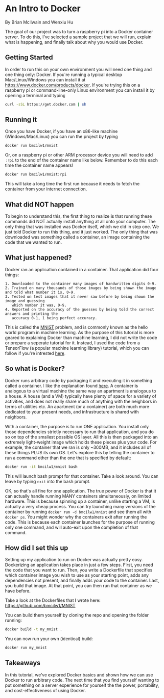 An Intro to Docker
==================

By Brian McIlwain and Wenxiu Hu

The goal of our project was to turn a raspberry pi into a Docker container server. To do this, I've selected a sample project that we will run, explain what is happening, and finally talk about why you would use Docker.

Getting Started
---------------

In order to run this on your own environment you will need one thing and one thing only: Docker. If you're running a typical desktop Mac/Linux/Windows you can install it at https://www.docker.com/products/docker. If you're trying this on a raspberry pi or command-line-only Linux environment you can install it by opening a terminal and typing

```bash
curl -sSL https://get.docker.com | sh
```

Running it
----------

Once you have Docker, if you have an x86-like machine (Windows/Mac/Linux) you can run the project by typing

```bash
docker run bmcilw1/mnist
```

Or, on a raspberry pi or other ARM processor device you will need to add `:rpi` to the end of the container name like below. Remember to do this each time the container name appears!

```bash
docker run bmcilw1/mnist:rpi

```

This will take a long time the first run because it needs to fetch the container from your internet connection.

What did NOT happen
-------------------

To begin to understand this, the first thing to realize is that running these commands did NOT actually install anything at all onto your computer. The only thing that was installed was Docker itself, which we did in step one. We just told Docker to run this thing, and it just worked. The only thing that was downloaded was something called a container, an image containing the code that we wanted to run.

What just happened?
-------------------

Docker ran an application contained in a container. That application did four things:

    1. Downloaded to the container many images of handwritten digits 0-9.
    2. Trained on many thousands of those images by being shown the image and told what number it is, 0-9.
    3. Tested on test images that it never saw before by being shown the image and guessing 
       which number it was, 0-9.
    4. Reported on the accuracy of the guesses by being told the correct answers and printing the 
       accuracy 0-1, 1 being perfect accuracy.

This is called the [MNIST](https://en.wikipedia.org/wiki/MNIST_database) problem, and is commonly known as the hello world program in machine learning. As the purpose of this tutorial is more geared to explaining Docker than machine learning, I did not write the code or prepare a seperate tutorial for it. Instead, I used the code from a TensorFlow (a popular machine learning library) tutorial, which you can follow if you're intrested [here](https://www.tensorflow.org/versions/r0.11/tutorials/mnist/beginners/index.html).

So what is Docker?
------------------

Docker runs arbitrary code by packaging it and executing it in something called a container. I like the explanation found [here](https://blog.docker.com/2016/03/containers-are-not-vms/). A container is analogous to a virtual machine the same way an apartment is analogous to a house. A house (and a VM) typically have plenty of space for a variety of activities, and does not really share much of anything with the neighbors in terms of utilities etc. An apartment (or a container) are both much more dedicated to your present needs, and infrastructure is shared with neighbors. 

With a container, the purpose is to run ONE application. You install only those dependencies strictly necessary to run that application, and you do so on top of the smallest possible OS layer. All this is then packaged into an extremely light-weight image which holds these pieces plus your code. For example, the container that we ran is only ~300MB, and it includes all of these things PLUS its own OS. Let's explore this by telling the container to run a command other than the one that is specified by default:

```bash
docker run -it bmcilw1/mnist bash
```

This will launch bash prompt for that container. Take a look around. You can leave by typing `exit` into the bash prompt.

OK, so that's all fine for one application. The true power of Docker is that it can actually handle running MANY containers simultaneously, on limited hardware. This is because spinning up a container, unlike starting a VM, is actually a very cheap process. You can try launching many versions of the container by running `docker run -d bmcilw1/mnist` and see them all with `docker ps`. You might wonder why the containers exit after running the code. This is because each container launches for the purpose of running only one command, and will auto-exit upon the completion of that command.

How did I set this up
---------------------

Setting up my application to run on Docker was actually pretty easy. Dockerizing an application takes place in just a few steps. First, you need the code that you want to run. Then, you write a Dockerfile that specifies which container image you wish to use as your starting point, adds any dependencies not present, and finally adds your code to the container. Last, you build that image. At that point, you can then run that container as we have before.

Take a look at the Dockerfiles that I wrote here: https://github.com/bmcilw1/MNIST

You can build them yourself by cloning the repo and opening the folder running:

```bash
docker build -t my_mnist .
```

You can now run your own (identical) build:

```bash
docker run my_mnist
```

Takeaways
---------

In this tutorial, we've explored Docker basics and shown how we can use Docker to run arbitrary code. The next time that you find yourself wanting to put something on a server experience for yourself the the power, portability, and cost-effectiveness of using Docker.
